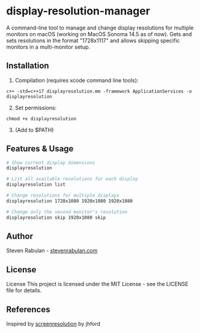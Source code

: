 # display-resolution-manager

A command-line tool to manage and change display resolutions for multiple monitors on macOS (working on MacOS Sonoma 14.5 as of now). Gets and sets resolutions in the format "1728x1117" and allows skipping specific monitors in a multi-monitor setup.

## Installation
1. Compilation (requires xcode command line tools):
```
c++ -std=c++17 displayresolution.mm -framework ApplicationServices -o displayresolution
```
2. Set permissions:
```
chmod +x displayresolution
```
3. (Add to $PATH)

## Features & Usage

```sh
# Show current display dimensions
displayresolution

# List all available resolutions for each display
displayresolution list

# Change resolutions for multiple displays
displayresolution 1728x1080 1920x1080 1920x1080

# Change only the second monitor's resolution
displayresolution skip 1920x1080 skip
```

## Author
Steven Rabulan - [stevenrabulan.com](https://stevenrabulan.com)

## License
License
This project is licensed under the MIT License - see the LICENSE file for details.

## References
Inspired by [screenresolution](https://github.com/jhford/screenresolution) by jhford
